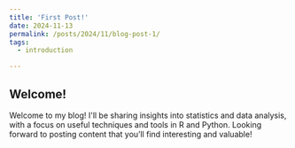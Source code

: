 ```yaml
---
title: 'First Post!'
date: 2024-11-13
permalink: /posts/2024/11/blog-post-1/
tags:
  - introduction

---
```


## Welcome!

Welcome to my blog! I'll be sharing insights into statistics and data analysis, with a focus on useful techniques and tools in R and Python. Looking forward to posting content that you’ll find interesting and valuable!
